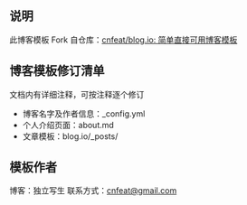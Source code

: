## 说明

此博客模板 Fork 自仓库：[cnfeat/blog.io: 简单直接可用博客模板](https://github.com/cnfeat/blog.io)


## 博客模板修订清单

文档内有详细注释，可按注释逐个修订

* 博客名字及作者信息：_config.yml 
* 个人介绍页面：about.md
* 文章模板：blog.io/_posts/


## 模板作者
博客：独立写生
联系方式：cnfeat@gmail.com


